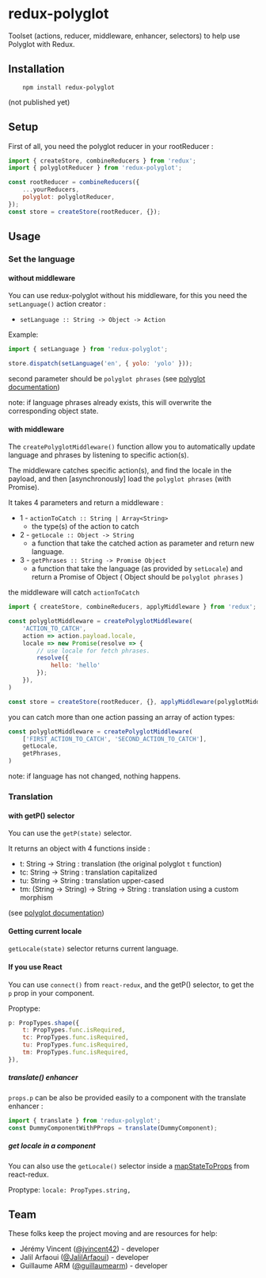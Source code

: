 # redux-polyglot

Toolset (actions, reducer, middleware, enhancer, selectors) to help use Polyglot with Redux.

## Installation
```
    npm install redux-polyglot
```
(not published yet)

## Setup

First of all, you need the polyglot reducer in your rootReducer :
```javascript
import { createStore, combineReducers } from 'redux';
import { polyglotReducer } from 'redux-polyglot';

const rootReducer = combineReducers({
    ...yourReducers,
    polyglot: polyglotReducer,
});
const store = createStore(rootReducer, {});

```
## Usage

### Set the language
#### without middleware
You can use redux-polyglot without his middleware, for this you need the `setLanguage()` action creator :

- ```setLanguage :: String -> Object -> Action```

Example:
```javascript
import { setLanguage } from 'redux-polyglot';

store.dispatch(setLanguage('en', { yolo: 'yolo' }));
```
second parameter should be `polyglot phrases` (see [polyglot documentation](http://airbnb.io/polyglot.js/))

note: if language phrases already exists, this will overwrite the corresponding object state.

#### with middleware
The `createPolyglotMiddleware()` function allow you to automatically update language and phrases by listening to specific action(s).

The middleware catches specific action(s), and find the locale in the payload, and then [asynchronously] load the `polyglot phrases` (with Promise).

It takes 4 parameters and return a middleware :
- 1 - `actionToCatch :: String | Array<String>`
    - the type(s) of the action to catch
- 2 - `getLocale :: Object -> String`
    - a function that take the catched action as parameter and return new language.
- 3 - `getPhrases :: String -> Promise Object`
    - a function that take the language (as provided by `setLocale`) and return a Promise of Object ( Object should be `polyglot phrases` )

the middleware will catch `actionToCatch`

```javascript
import { createStore, combineReducers, applyMiddleware } from 'redux';

const polyglotMiddleware = createPolyglotMiddleware(
    'ACTION_TO_CATCH',
    action => action.payload.locale,
    locale => new Promise(resolve => {
        // use locale for fetch phrases.
        resolve({
            hello: 'hello'
        });
    }),
)

const store = createStore(rootReducer, {}, applyMiddleware(polyglotMiddleware));
```

you can catch more than one action passing an array of action types: 
```javascript
const polyglotMiddleware = createPolyglotMiddleware(
    ['FIRST_ACTION_TO_CATCH', 'SECOND_ACTION_TO_CATCH'],
    getLocale,
    getPhrases,
)
```

note: if language has not changed, nothing happens.

### Translation
#### with getP() selector
You can use the `getP(state)` selector.

It returns an object with 4 functions inside :
- t: String -> String : translation (the original polyglot `t` function)
- tc: String -> String : translation capitalized
- tu: String -> String : translation upper-cased
- tm: (String -> String) -> String -> String :  translation using a custom morphism

(see [polyglot documentation](http://airbnb.io/polyglot.js/))

#### Getting current locale
`getLocale(state)` selector returns current language. 

#### If you use React

You can use `connect()` from `react-redux`, and the getP() selector, to get the `p` prop in your component.

Proptype: 
````javascript
p: PropTypes.shape({
    t: PropTypes.func.isRequired,
    tc: PropTypes.func.isRequired,
    tu: PropTypes.func.isRequired,
    tm: PropTypes.func.isRequired,
}),
````

##### translate() enhancer
`props.p` can be also be provided easily to a component with the translate enhancer :
```javascript
import { translate } from 'redux-polyglot';
const DummyComponentWithPProps = translate(DummyComponent);
```

##### get locale in a component
You can also use the `getLocale()` selector inside a [mapStateToProps](https://github.com/reactjs/react-redux/blob/master/docs/api.md#connectmapstatetoprops-mapdispatchtoprops-mergeprops-options) from react-redux.

Proptype: ````locale: PropTypes.string,````

## Team

These folks keep the project moving and are resources for help:

* Jérémy Vincent ([@jvincent42](https://github.com/jvincent42)) - developer
* Jalil Arfaoui ([@JalilArfaoui](https://github.com/JalilArfaoui)) - developer
* Guillaume ARM ([@guillaumearm](https://github.com/guillaumearm/)) - developer

